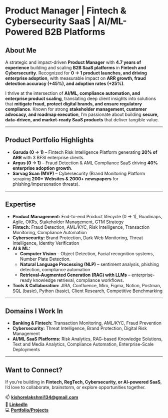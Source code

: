 # Product Manager | Fintech & Cybersecurity SaaS | AI/ML-Powered B2B Platforms  

## About Me  
A strategic and impact-driven **Product Manager** with **4.7 years of experience** building and scaling **B2B SaaS platforms** in **Fintech and Cybersecurity**. Recognized for **0 → 1 product launches, and driving enterprise adoption**, with measurable impact on **ARR growth, fraud detection accuracy (+45%), and adoption rates (+25%)**.  

I thrive at the intersection of **AI/ML, compliance automation, and enterprise product scaling**, translating deep client insights into solutions that **mitigate fraud, protect digital brands, and ensure regulatory compliance**. Known for strong **stakeholder management, customer advocacy, and roadmap execution**, I’m passionate about building **secure, data-driven, and market-ready SaaS products** that deliver tangible value.  

---

## Product Portfolio Highlights  
- **Garuda (0 → 1)** – Fintech Risk Intelligence Platform generating **20% of ARR** with 3 BFSI enterprise clients.  
- **Argus (0 → 1)** – Fraud Detection & AML Compliance SaaS driving **40% enterprise adoption growth**.  
- **Sarvag Scan (MVP)** – Cybersecurity (Brand Monitoring Platform scraping **200+ Websites & 2000+ newspapers** for phishing/impersonation threats).   
---

## Expertise  
- **Product Management:** End-to-end Product lifecycle (0 → 1), Roadmaps, Agile, OKRs, Stakeholder Management, GTM Strategy  
- **Fintech:** Fraud Detection, AML/KYC, Risk Intelligence, Transaction Monitoring, Compliance Automation  
- **Cybersecurity:** Brand Protection, Dark Web Monitoring, Threat Intelligence, Identity Verification  
- **AI & ML:**  
  - **Computer Vision** – Object Detection, Facial recognition systems, Number Plate Detection.  
  - **Natural Language Processing (NLP)** – sentiment analysis, phishing detection, compliance automation  
  - **Retrieval-Augmented Generation (RAG) with LLMs** – enterprise-ready knowledge retrieval, compliance workflows.  
- **Tools & Collaboration:** JIRA, Confluence, Miro, Figma, Notion, Postman, SQL (basic), Python (basic), Client Research, Competitive Benchmarking  

---

## Domains I Work In  
- **Banking & Fintech:** Transaction Monitoring, AML/KYC, Fraud Prevention  
- **Cybersecurity:** Threat Intelligence, Brand Protection, Digital Risk Management  
- **AI/ML SaaS Platforms:** Risk Analytics, RAG-based Knowledge Solutions, Text and Media Analytics, Compliance Automation, Enterprise-Scale Deployments

---

## Want to Connect?  
If you’re building in **Fintech, RegTech, Cybersecurity, or AI-powered SaaS**, I’d love to collaborate, brainstorm, or explore opportunities together.  

📫 **kishorelakshmi134@gmail.com**  
🔗 **[LinkedIn](https://linkedin.com/in/your-profile)**  
💻 **[Portfolio/Projects](https://github.com/your-github-username)**  
